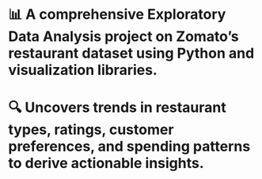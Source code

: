 # 📊 A comprehensive Exploratory Data Analysis project on Zomato’s restaurant dataset using Python and visualization libraries.  

# 🔍 Uncovers trends in restaurant types, ratings, customer preferences, and spending patterns to derive actionable insights.
